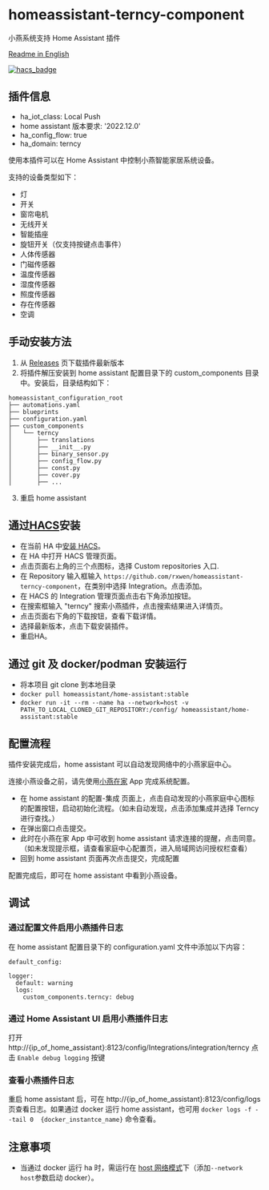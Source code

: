 # homeassistant-terncy-component
小燕系统支持 Home Assistant 插件

[Readme in English](README.md)


[![hacs_badge](https://img.shields.io/badge/HACS-Custom-41BDF5.svg)](https://github.com/hacs/integration)


## 插件信息

- ha_iot_class: Local Push
- home assistant 版本要求: '2022.12.0'
- ha_config_flow: true
- ha_domain: terncy

使用本插件可以在 Home Assistant 中控制小燕智能家居系统设备。

支持的设备类型如下：

- 灯
- 开关
- 窗帘电机
- 无线开关
- 智能插座
- 旋钮开关（仅支持按键点击事件）
- 人体传感器
- 门磁传感器
- 温度传感器
- 湿度传感器
- 照度传感器
- 存在传感器
- 空调

## 手动安装方法

1. 从 [Releases](https://github.com/rxwen/homeassistant-terncy-component/releases) 页下载插件最新版本
1. 将插件解压安装到 home assistant 配置目录下的 custom_components 目录中。安装后，目录结构如下：
```
homeassistant_configuration_root
├── automations.yaml
├── blueprints
├── configuration.yaml
├── custom_components
│   └── terncy
│       ├── translations
│       ├── __init__.py
│       ├── binary_sensor.py
│       ├── config_flow.py
│       ├── const.py
│       ├── cover.py
│       ├── ...
```
3. 重启 home assistant

## 通过[HACS](https://hacs.xyz/)安装

- 在当前 HA 中[安装 HACS](https://hacs.xyz/docs/setup/download)。
- 在 HA 中打开 HACS 管理页面。
- 点击页面右上角的三个点图标，选择 Custom repositories 入口.
- 在 Repository 输入框输入 `https://github.com/rxwen/homeassistant-terncy-component`，在类别中选择 Integration。点击添加。
- 在 HACS 的 Integration 管理页面点击右下角添加按钮。
- 在搜索框输入 "terncy" 搜索小燕插件，点击搜索结果进入详情页。
- 点击页面右下角的下载按钮，查看下载详情。
- 选择最新版本，点击下载安装插件。
- 重启HA。

## 通过 git 及 docker/podman 安装运行

- 将本项目 git clone 到本地目录
- `docker pull homeassistant/home-assistant:stable`
- `docker run -it --rm --name ha --network=host -v PATH_TO_LOCAL_CLONED_GIT_REPOSITORY:/config/ homeassistant/home-assistant:stable`


## 配置流程

插件安装完成后，home assistant 可以自动发现网络中的小燕家庭中心。

连接小燕设备之前，请先使用[小燕在家](https://www.xiaoyan.io/app) App 完成系统配置。

- 在 home assistant 的配置-集成 页面上，点击自动发现的小燕家庭中心图标的配置按钮，启动初始化流程。（如未自动发现，点击添加集成并选择 Terncy 进行查找。）
- 在弹出窗口点击提交。
- 此时在小燕在家 App 中可收到 home assistant 请求连接的提醒，点击同意。（如未发现提示框，请查看家庭中心配置页，进入局域网访问授权栏查看）
- 回到 home assistant 页面再次点击提交，完成配置

配置完成后，即可在 home assistant 中看到小燕设备。

## 调试

### 通过配置文件启用小燕插件日志

在 home assistant 配置目录下的 configuration.yaml 文件中添加以下内容：

```
default_config:

logger:
  default: warning
  logs:
    custom_components.terncy: debug

```

### 通过 Home Assistant UI 启用小燕插件日志

打开 http://{ip_of_home_assistant}:8123/config/Integrations/integration/terncy
点击 `Enable debug logging` 按键


### 查看小燕插件日志

重启 home assistant 后，可在 http://{ip_of_home_assistant}:8123/config/logs 页查看日志。如果通过 docker 运行 home assistant，也可用 `docker logs -f --tail 0  {docker_instantce_name}` 命令查看。

## 注意事项

- 当通过 docker 运行 ha 时，需运行在 [host 网络模式](https://docs.docker.com/network/host/)下（添加`--network host`参数启动 docker）。
